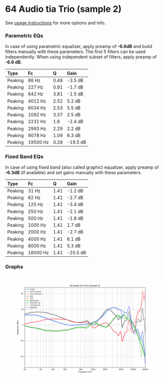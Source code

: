 # 64 Audio tia Trio (sample 2)
See [usage instructions](https://github.com/jaakkopasanen/AutoEq#usage) for more options and info.

### Parametric EQs
In case of using parametric equalizer, apply preamp of **-6.6dB** and build filters manually
with these parameters. The first 5 filters can be used independently.
When using independent subset of filters, apply preamp of **-6.6 dB**.

| Type    | Fc       |    Q | Gain     |
|:--------|:---------|:-----|:---------|
| Peaking | 86 Hz    | 0.48 | -3.5 dB  |
| Peaking | 227 Hz   | 0.91 | -1.7 dB  |
| Peaking | 642 Hz   | 3.81 | -1.5 dB  |
| Peaking | 4012 Hz  | 2.52 | 5.2 dB   |
| Peaking | 6034 Hz  | 2.53 | 5.5 dB   |
| Peaking | 1092 Hz  | 3.37 | 2.5 dB   |
| Peaking | 2231 Hz  | 1.6  | -2.4 dB  |
| Peaking | 2993 Hz  | 2.29 | 2.2 dB   |
| Peaking | 9078 Hz  | 1.09 | 6.3 dB   |
| Peaking | 19500 Hz | 0.28 | -19.5 dB |

### Fixed Band EQs
In case of using fixed band (also called graphic) equalizer, apply preamp of **-6.3dB**
(if available) and set gains manually with these parameters.

| Type    | Fc       |    Q | Gain     |
|:--------|:---------|:-----|:---------|
| Peaking | 31 Hz    | 1.41 | -1.2 dB  |
| Peaking | 62 Hz    | 1.41 | -2.7 dB  |
| Peaking | 125 Hz   | 1.41 | -3.4 dB  |
| Peaking | 250 Hz   | 1.41 | -2.1 dB  |
| Peaking | 500 Hz   | 1.41 | -1.8 dB  |
| Peaking | 1000 Hz  | 1.41 | 1.7 dB   |
| Peaking | 2000 Hz  | 1.41 | -2.7 dB  |
| Peaking | 4000 Hz  | 1.41 | 6.1 dB   |
| Peaking | 8000 Hz  | 1.41 | 5.3 dB   |
| Peaking | 16000 Hz | 1.41 | -20.5 dB |

### Graphs
![](./64%20Audio%20tia%20Trio%20(sample%202).png)